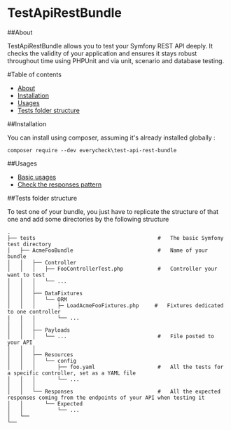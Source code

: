 TestApiRestBundle
=================

##About


TestApiRestBundle allows you to test your Symfony REST API deeply. It checks the validity of your application and ensures it stays robust throughout time using PHPUnit and via unit, scenario and database testing.

#Table of contents

* [About](#markdown-header-about)
* [Installation](#markdown-header-installation)
* [Usages](#markdown-header-usages)
* [Tests folder structure](#markdown-header-tests-folder-structure)


##Installation


You can install using composer, assuming it's already installed globally : 

```
composer require --dev everycheck\test-api-rest-bundle
```

##Usages

* [Basic usages](Doc/SIMPLE_USAGE.md)
* [Check the responses pattern](Doc/PATTERN_USAGE.md)


##Tests folder structure

To test one of your bundle, you just have to replicate the structure of that one and add some directories by the following structure

    .
    ├── tests                                       #   The basic Symfony test directory
    │   ├── AcmeFooBundle                           #   Name of your bundle
    │   │   ├── Controller                          
    │   │   │   ├── FooControllerTest.php           #   Controller your want to test
    │   │   │   └── ...                                    
    │   │   │
    │   │   ├── DataFixtures                        
    │   │   │   └── ORM                             
    │   │   │       ├─ LoadAcmeFooFixtures.php     #   Fixtures dedicated to one controller   
    |   |   |       └── ...
    │   │   │                                       
    │   │   ├── Payloads                            
    │   │   │   └── ...                             #   File posted to your API
    │   │   │                                       
    │   │   ├── Resources                           
    │   │   │   └── config                          
    │   │   │       ├── foo.yaml                    #   All the tests for a specific controller, set as a YAML file
    │   │   │       └── ...                    
    │   │   │   
    │   │   └── Responses                           #   All the expected responses coming from the endpoints of your API when testing it
    │   │       └── Expected
    │   │           └── ...
    │   └──
    └──

